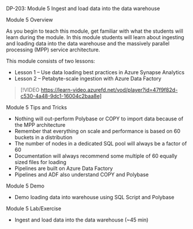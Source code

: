 

DP-203: Module 5 Ingest and load data into the data warehouse 

Module 5 Overview 

As you begin to teach this module, get familiar with what the students will learn during the module. In this module students will learn about ingesting and loading data into the data warehouse and the massively parallel processing (MPP) service architecture. 

This module consists of two lessons: 

- Lesson 1 – Use data loading best practices in Azure Synapse Analytics 
- Lesson 2 – Petabyte-scale ingestion with Azure Data Factory 

> [!VIDEO https://learn-video.azurefd.net/vod/player?id=47f9f82d-c530-4a48-9dc1-16004c2baa8e] 

Module 5 Tips and Tricks 

- Nothing will out-perform Polybase or COPY to import data because of the MPP architecture 
- Remember that everything on scale and performance is based on 60 buckets in a distribution 
- The number of nodes in a dedicated SQL pool will always be a factor of 60 
- Documentation will always recommend some multiple of 60 equally sized files for loading 
- Pipelines are built on Azure Data Factory 
- Pipelines and ADF also understand COPY and Polybase 

Module 5 Demo 

- Demo loading data into warehouse using SQL Script and Polybase 

Module 5 Lab/Exercise 

- Ingest and load data into the data warehouse (~45 min) 
